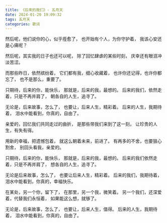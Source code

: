 ```yaml
---
title: 《后来的我们》- 五月天
date: 2024-01-20 19:09:32
tags: 五月天
categories: 歌词
---
```


然后呢，他们说你的心，似乎痊愈了，
也开始有个人，为你守护着，
我该心安还是心痛呢？


然后呢，其实我的日子也还可以呢，
除了回忆肆虐的某些时刻，
庆幸还有眼泪冲淡苦涩。


而那些昨日，依然缤纷着，
它们都有我，细心收藏着，
也许你还记得，也许你都忘了，
也不是那么，重要了。


只期待，后来的你，能快乐，
那就是，后来的我，最想的。
后来的我们，依然走着，只是不再并肩了，
朝各自的人生，追寻了。


无论是，后来故事，怎么了，
也要让，后来人生，精彩着。
后来的人生，我期待着，
泪水中能看到，你真的，自由了。


亲爱的，回忆我们共同走过的曲折，
是那些带我们来到了这一刻，
让珍贵的人生，有失有得。


用新的幸福，把遗憾包着，
就这么朝着未来，前进了。
有再多的不舍，也要狠心割舍，
别回头看我，亲爱的。



只期待，后来的你，能快乐，
那就是，后来的我，最想的。
后来的我们依然走着，只是不再并肩了，
想各自的人生，追寻了。



无论是后来故事，怎么了，
也要让后来人生，精彩着。
后来的我们，我期待着，
泪水中能看到，你真的，幸福快乐。


在某处，另一个你，留下了，
在那里，另一个我，微笑着。
另一个我们，还深爱着，代替我们永恒着，
如果能这么想，就够了。



无论是，后来故事，怎么了，
也要让，后来人生，值得。
后来的人生，我期待着，
泪水中能看到，你真的，自由了。




